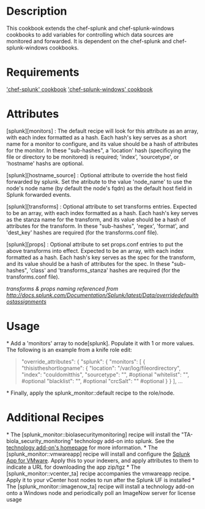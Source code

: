 Description
===========

This cookbook extends the chef-splunk and chef-splunk-windows cookbooks to add variables for controlling which data sources are monitored and forwarded. It is dependent on the chef-splunk and chef-splunk-windows cookbooks.

Requirements
============

 ['chef-splunk' cookbook](https://supermarket.getchef.com/cookbooks/chef-splunk)
 ['chef-splunk-windows' cookbook](https://github.com/biola/chef-cookbooks/tree/master/chef-splunk-windows)

Attributes
==========

\[splunk\]\[monitors\] : The default recipe will look for this attribute as an array, with each index formatted as a hash. Each hash's key serves as a short name for a monitor to configure, and its value should be a hash of attributes for the monitor. In these "sub-hashes", a 'location' hash (specificying the file or directory to be monitored) is required; 'index', 'sourcetype', or 'hostname' hashs are optional.

\[splunk\]\[hostname\_source\] : Optional attribute to override the host field forwarded by splunk. Set the atribute to the value 'node\_name' to use the node's node name (by default the node's fqdn) as the default host field in Splunk forwarded events.

\[splunk\]\[transforms\] : Optional attribute to set transforms entries. Expected to be an array, with each index formatted as a hash. Each hash's key serves as the stanza name for the transform, and its value should be a hash of attributes for the transform. In these "sub-hashes", 'regex', 'format', and 'dest\_key' hashes are required (for the transforms.conf file).

\[splunk\]\[props\] : Optional attribute to set props.conf entries to put the above transforms into effect. Expected to be an array, with each index formatted as a hash. Each hash's key serves as the spec for the transform, and its value should be a hash of attributes for the spec. In these "sub-hashes", 'class' and 'transforms\_stanza' hashes are required (for the transforms.conf file).

*transforms & props naming referenced from http://docs.splunk.com/Documentation/Splunk/latest/Data/overridedefaulthostassignments*

Usage
=====

\* Add a 'monitors' array to node[splunk]. Populate it with 1 or more values. The following is an example from a knife role edit:
>  "override_attributes": {
>    "splunk": {
>      "monitors": [
>        {
>          "thisistheshortlogname": {
>            "location": "/var/log/fileordirectory",
>            "index": "couldomitthis",
>            "sourcetype": "", #optional
>            "whitelist": "", #optional
>            "blacklist": "", #optional
>            "crcSalt": "" #optional
>          }
>        }
>      ],
> ...

\* Finally, apply the splunk\_monitor::default recipe to the role/node.

# Additional Recipes #

\* The [splunk\_monitor::biolasecuritymonitoring] recipe will install the "TA-biola\_security\_monitoring" technology add-on into splunk. See the [technology add-on's homepage](https://github.com/biola/ta-biola_security_monitoring) for more information.
\* The [splunk\_monitor::vmwareapp] recipe will install and configure the [Splunk App for VMware](http://splunk-base.splunk.com/apps/28423/splunk-app-for-vmware). Apply this to your indexers, and apply attributes to them to indicate a URL for downloading the app zip/tgz
\* The [splunk\_monitor::vcenter\_ta] recipe accompanies the vmwareapp recipe. Apply it to your vCenter host nodes to run after the Splunk UF is installed
\* The [splunk\_monitor::imagenow\_ta] recipe will install a technology add-on onto a Windows node and periodically poll an ImageNow server for license usage

